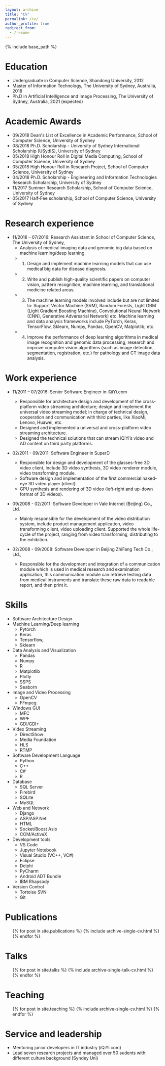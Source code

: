 ```yaml
---
layout: archive
title: "CV"
permalink: /cv/
author_profile: true
redirect_from:
  - /resume
---
```


{% include base_path %}

Education
======
* Undergraduate in Computer Science, Shandong University, 2012
* Master of Information Technology, The University of Sydney, Australia, 2018
* Ph.D in Artificial Intelligence and Image Processing, The University of Sydney, Australia, 2021 (expected)

Academic Awards
======
* 09/2018 Dean's List of Excellence in Academic Performance, School of Computer Science, University of Sydney
* 08/2018 Ph.D. Scholarship - University of Sydney International Scholarship (USydIS), University of Sydney
* 05/2018 High Honour Roll in Digital Media Computing, School of Computer Science, University of Sydney
* 05/2018 High Honour Roll in Research Project, School of Computer Science, University of Sydney
* 04/2018 Ph.D. Scholarship - Engineering and Information Technologies Research Scholarship, University of Sydney
* 11/2017 Summer Research Scholarship, School of Computer Science, University of Sydney
* 05/2017 Half-Fee scholarship, School of Computer Science, University of Sydney

Research experience
======
* 11/2018 – 07/2016: Research Assistant in School of Computer Science, The University of Sydney, 
  * Analysis of medical imaging data and genomic big data based on machine learning/deep learning. 
  * 1) Design and implement machine learning models that can use medical big data for disease diagnosis. 
  * 2) Write and publish high-quality scientific papers on computer vision, pattern recognition, machine learning, and translational medicine related areas. 
  * 3) The machine learning models involved include but are not limited to: Support Vector Machine (SVM), Random Forests, Light GBM (Light Gradient Boosting Machine), Convolutional Neural Network (CNN), Generative Adversarial Network) etc. Machine learning and data analysis frameworks include PyTorch, Keras, TensorFlow, Sklearn, Numpy, Pandas, OpenCV, Matplotlib, etc.
  * 4) Improve the performance of deep learning algorithms in medical image recognition and genomic data processing; research and improve computer vision algorithms (such as image detection, segmentation, registration, etc.) for pathology and CT image data analysis.

Work experience
======
* 11/2011 – 07/2016: Senior Software Engineer in iQiYi.com
  * Responsible for architecture design and development of the cross-platform video streaming architecture; design and implement the universal video streaming model; in charge of technical design, cooperation and communication with third parties, like XiaoMi, Lenovo, Huawei, etc.
  * Designed and implemented a universal and cross-platform video streaming architecture.
  * Designed the technical solutions that can stream iQiYi’s video and AD content on third party platforms.

* 02/2011 - 09/2011: Software Engineer in SuperD
  * Responsible for design and development of the glasses-free 3D video client, include 3D video synthesis, 3D video renderer module, video transforming module.
  * Software design and implementation of the first commercial naked-eye 3D video player (client).
  * GPU synthesis and rendering of 3D video (left-right and up-down format of 3D videos).

* 09/2008 - 02/2011: Software Developer in Vale Internet (Beijing) Co., Ltd.
  * Mainly responsible for the development of the video distribution system, include product management application, video transforming client, video uploading client. Supported the whole life-cycle of the project, ranging from video transforming, distributing to the exhibition.
* 02/2008 - 09/2008: Software Developer in Beijing ZhiFang Tech Co., Ltd.,
  * Responsible for the development and integration of a communication module which is used in medical research and examination application, this communication module can retrieve testing data from medical instruments and translate these raw data to readable report, and then print it.
  
Skills
======
* Software Architecture Design
* Machine Learning/Deep learning
  * Pytorch
  * Keras
  * Tensorflow,
  * Sklearn
* Data Analysis and Visualization
  * Pandas
  * Numpy
  * R
  * Matplotlib
  * Plotly
  * SSPS
  * Seaborn
* Image and Video Processing
  * OpenCV
  * FFmpeg
* Windows GUI
  * MFC
  * WPF
  * GDI/GDI+
* Video Streaming
  * DirectShow
  * Media Foundation
  * HLS
  * RTMP
* Software Development Language
  * Python
  * C++
  * C#
  * R
* Database
  * SQL Server
  * Firebird
  * SQLite
  * MySQL
* Web and Network
  * Django
  * ASP/ASP.Net
  * HTML
  * Socket/Boost Asio
  * COM/ActiveX
* Development tools
  * VS Code
  * Jupyter Notebook
  * Visual Studio (VC++, VC#)
  * Eclipse
  * Delphi
  * PyCharm
  * Android ADT Bundle
  * IBM Rhapsody
* Version Control
  * Tortoise SVN
  * Git

Publications
======
  <ul>{% for post in site.publications %}
    {% include archive-single-cv.html %}
  {% endfor %}</ul>
  
Talks
======
  <ul>{% for post in site.talks %}
    {% include archive-single-talk-cv.html %}
  {% endfor %}</ul>
  
Teaching
======
  <ul>{% for post in site.teaching %}
    {% include archive-single-cv.html %}
  {% endfor %}</ul>
  
Service and leadership
======
* Mentoring junior developers in IT industry (iQiYi.com)
* Lead seven research projects and managed over 50 sudents with different culture background (Syndey Uni)
